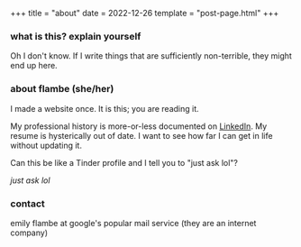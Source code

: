 +++
title = "about"
date = 2022-12-26
template = "post-page.html"
+++

### what is this? explain yourself

Oh I don't know. If I write things that are sufficiently non-terrible, they might end up here.

### about flambe (she/her)

I made a website once. It is this; you are reading it.

My professional history is more-or-less documented on [LinkedIn](https://www.linkedin.com/in/emilycogsdill/). My resume is hysterically out of date. I want to see how far I can get in life without updating it.

Can this be like a Tinder profile and I tell you to "just ask lol"?

_just ask lol_

### contact

emily flambe at google's popular mail service (they are an internet company)